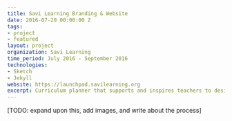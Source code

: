 ```yaml
---
title: Savi Learning Branding & Website
date: 2016-07-20 00:00:00 Z
tags:
- project
- featured
layout: project
organization: Savi Learning
time_period: July 2016 - September 2016
technologies:
- Sketch
- Jekyll
website: https://launchpad.savilearning.org
excerpt: Curriculum planner that supports and inspires teachers to design high-quality, personalized learning experiences.
---
```


[TODO: expand upon this, add images, and write about the process]

